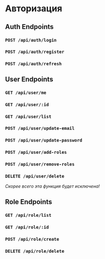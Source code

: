 # Авторизация

## Auth Endpoints

### `POST /api/auth/login`

### `POST /api/auth/register`

### `POST /api/auth/refresh`

## User Endpoints

### `GET /api/user/me`

### `GET /api/user/:id`

### `GET /api/user/list`

### `POST /api/user/update-email`

### `POST /api/user/update-password`

### `POST /api/user/add-roles`

### `POST /api/user/remove-roles`

### `DELETE /api/user/delete`

_Скорее всего эта функция будет исключена!_

## Role Endpoints

### `GET /api/role/list`

### `GET /api/role/:id`

### `POST /api/role/create`

### `DELETE /api/role/delete`

